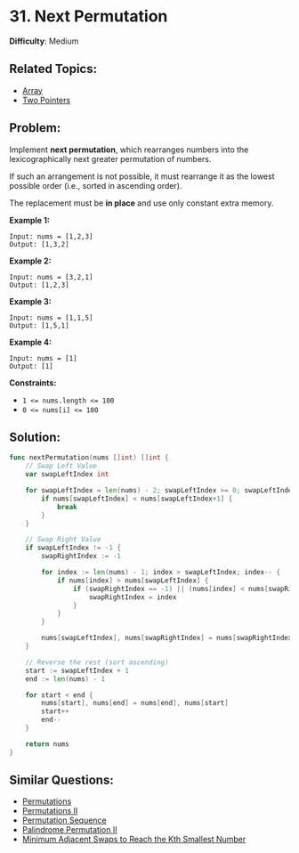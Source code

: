 # 31. Next Permutation

**Difficulty**: Medium

## Related Topics:

- [Array](https://leetcode.com/tag/array/)
- [Two Pointers](https://leetcode.com/tag/two-pointers/)

## Problem:

Implement **next permutation**, which rearranges numbers into the lexicographically next greater permutation of numbers.

If such an arrangement is not possible, it must rearrange it as the lowest possible order (i.e., sorted in ascending order).

The replacement must be **in place** and use only constant extra memory.

**Example 1:**

```
Input: nums = [1,2,3]
Output: [1,3,2]
```

**Example 2:**

```
Input: nums = [3,2,1]
Output: [1,2,3]
```

**Example 3:**

```
Input: nums = [1,1,5]
Output: [1,5,1]
```

**Example 4:**

```
Input: nums = [1]
Output: [1]
```

**Constraints:**

- `1 <= nums.length <= 100`
- `0 <= nums[i] <= 100`

## Solution:

```go
func nextPermutation(nums []int) []int {
	// Swap Left Value
	var swapLeftIndex int

	for swapLeftIndex = len(nums) - 2; swapLeftIndex >= 0; swapLeftIndex-- {
		if nums[swapLeftIndex] < nums[swapLeftIndex+1] {
			break
		}
	}

	// Swap Right Value
	if swapLeftIndex != -1 {
		swapRightIndex := -1

		for index := len(nums) - 1; index > swapLeftIndex; index-- {
			if nums[index] > nums[swapLeftIndex] {
				if (swapRightIndex == -1) || (nums[index] < nums[swapRightIndex]) {
					swapRightIndex = index
				}
			}
		}

		nums[swapLeftIndex], nums[swapRightIndex] = nums[swapRightIndex], nums[swapLeftIndex]
	}

	// Reverse the rest (sort ascending)
	start := swapLeftIndex + 1
	end := len(nums) - 1

	for start < end {
		nums[start], nums[end] = nums[end], nums[start]
		start++
		end--
	}

	return nums
}
```

## Similar Questions:

- [Permutations](https://github.com/ju-popov/leetcode.com/tree/main/problems/permutations/)
- [Permutations II](https://github.com/ju-popov/leetcode.com/tree/main/problems/permutations-ii/)
- [Permutation Sequence](https://github.com/ju-popov/leetcode.com/tree/main/problems/permutation-sequence/)
- [Palindrome Permutation II](https://github.com/ju-popov/leetcode.com/tree/main/problems/palindrome-permutation-ii/)
- [Minimum Adjacent Swaps to Reach the Kth Smallest Number](https://github.com/ju-popov/leetcode.com/tree/main/problems/minimum-adjacent-swaps-to-reach-the-kth-smallest-number/)

